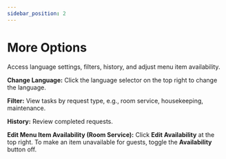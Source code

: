 ```yaml
---
sidebar_position: 2
---
```


# More Options

Access language settings, filters, history, and adjust menu item availability.

**Change Language:** Click the language selector on the top right to change the language.

**Filter:** View tasks by request type, e.g., room service, housekeeping, maintenance.

**History:** Review completed requests.

**Edit Menu Item Availability (Room Service):** Click **Edit Availability** at the top right. To make an item unavailable for guests, toggle the **Availability** button off.
